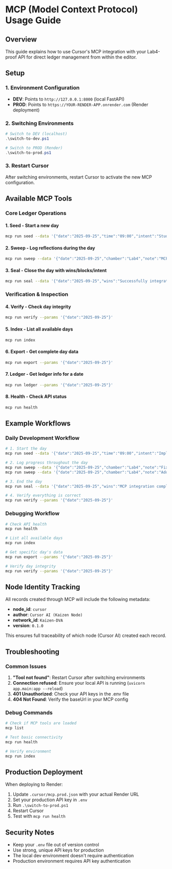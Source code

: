 # MCP (Model Context Protocol) Usage Guide

## Overview
This guide explains how to use Cursor's MCP integration with your Lab4-proof API for direct ledger management from within the editor.

## Setup

### 1. Environment Configuration
- **DEV**: Points to `http://127.0.0.1:8000` (local FastAPI)
- **PROD**: Points to `https://YOUR-RENDER-APP.onrender.com` (Render deployment)

### 2. Switching Environments
```powershell
# Switch to DEV (localhost)
.\switch-to-dev.ps1

# Switch to PROD (Render)
.\switch-to-prod.ps1
```

### 3. Restart Cursor
After switching environments, restart Cursor to activate the new MCP configuration.

## Available MCP Tools

### Core Ledger Operations

#### 1. Seed - Start a new day
```bash
mcp run seed --data '{"date":"2025-09-25","time":"09:00","intent":"Study FastAPI and MCP integration","meta":{}}'
```

#### 2. Sweep - Log reflections during the day
```bash
mcp run sweep --data '{"date":"2025-09-25","chamber":"Lab4","note":"MCP integration working perfectly","meta":{}}'
```

#### 3. Seal - Close the day with wins/blocks/intent
```bash
mcp run seal --data '{"date":"2025-09-25","wins":"Successfully integrated MCP with Lab4 API","blocks":"None","tomorrow_intent":"Deploy to Render and test production","meta":{}}'
```

### Verification & Inspection

#### 4. Verify - Check day integrity
```bash
mcp run verify --params '{"date":"2025-09-25"}'
```

#### 5. Index - List all available days
```bash
mcp run index
```

#### 6. Export - Get complete day data
```bash
mcp run export --params '{"date":"2025-09-25"}'
```

#### 7. Ledger - Get ledger info for a date
```bash
mcp run ledger --params '{"date":"2025-09-25"}'
```

#### 8. Health - Check API status
```bash
mcp run health
```

## Example Workflows

### Daily Development Workflow
```bash
# 1. Start the day
mcp run seed --data '{"date":"2025-09-25","time":"09:00","intent":"Implement new features","meta":{}}'

# 2. Log progress throughout the day
mcp run sweep --data '{"date":"2025-09-25","chamber":"Lab4","note":"Fixed authentication bug","meta":{}}'
mcp run sweep --data '{"date":"2025-09-25","chamber":"Lab4","note":"Added MCP integration","meta":{}}'

# 3. End the day
mcp run seal --data '{"date":"2025-09-25","wins":"MCP integration complete","blocks":"Need to test on Render","tomorrow_intent":"Deploy and test production","meta":{}}'

# 4. Verify everything is correct
mcp run verify --params '{"date":"2025-09-25"}'
```

### Debugging Workflow
```bash
# Check API health
mcp run health

# List all available days
mcp run index

# Get specific day's data
mcp run export --params '{"date":"2025-09-25"}'

# Verify day integrity
mcp run verify --params '{"date":"2025-09-25"}'
```

## Node Identity Tracking

All records created through MCP will include the following metadata:
- **node_id**: `cursor`
- **author**: `Cursor AI (Kaizen Node)`
- **network_id**: `Kaizen-DVA`
- **version**: `0.1.0`

This ensures full traceability of which node (Cursor AI) created each record.

## Troubleshooting

### Common Issues

1. **"Tool not found"**: Restart Cursor after switching environments
2. **Connection refused**: Ensure your local API is running (`uvicorn app.main:app --reload`)
3. **401 Unauthorized**: Check your API keys in the .env file
4. **404 Not Found**: Verify the baseUrl in your MCP config

### Debug Commands
```bash
# Check if MCP tools are loaded
mcp list

# Test basic connectivity
mcp run health

# Verify environment
mcp run index
```

## Production Deployment

When deploying to Render:

1. Update `.cursor/mcp.prod.json` with your actual Render URL
2. Set your production API key in `.env`
3. Run `.\switch-to-prod.ps1`
4. Restart Cursor
5. Test with `mcp run health`

## Security Notes

- Keep your `.env` file out of version control
- Use strong, unique API keys for production
- The local dev environment doesn't require authentication
- Production environment requires API key authentication


